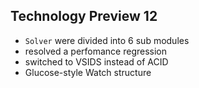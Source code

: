 ## Technology Preview 12

- `Solver` were divided into 6 sub modules
- resolved a perfomance regression
- switched to VSIDS instead of ACID
- Glucose-style Watch structure
